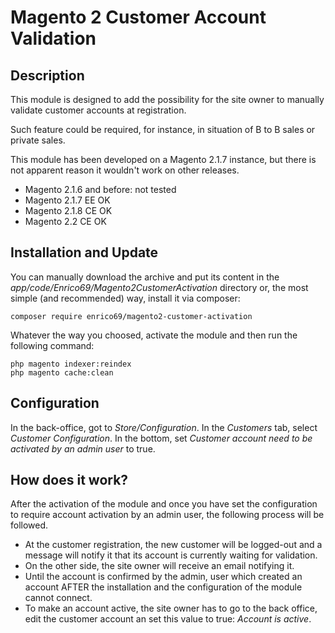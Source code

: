 # Magento 2 Customer Account Validation

## Description
This module is designed to add the possibility for the site owner to manually validate customer accounts at registration.

Such feature could be required, for instance, in situation of B to B sales or private sales.


This module has been developed on a Magento 2.1.7 instance, but there is not apparent reason it wouldn't
work on other releases.

* Magento 2.1.6 and before: not tested
* Magento 2.1.7 EE OK
* Magento 2.1.8 CE OK
* Magento 2.2 CE OK

## Installation and Update

You can manually download the archive and put its content in the _app/code/Enrico69/Magento2CustomerActivation_ directory or, the most simple (and recommended) way, install it via composer:

```
composer require enrico69/magento2-customer-activation
```

Whatever the way you choosed, activate the module and then run the following command:

```
php magento indexer:reindex
php magento cache:clean
```

## Configuration

In the back-office, got to _Store/Configuration_. In the _Customers_ tab, select _Customer
Configuration_. In the bottom, set _Customer account need to be activated by an admin user_ to true.

## How does it work?
After the activation of the module and once you have set the configuration to require account
activation by an admin user, the following process will be followed.

* At the customer registration, the new customer will be logged-out and a message
will notify it that its account is currently waiting for validation.
* On the other side, the site owner will receive an email notifying it.
* Until the account is confirmed by the admin, user which created an account AFTER
the installation and the configuration of the module cannot connect.
* To make an account active, the site owner has to go to the back office, edit the 
customer account an set this value to true: _Account is active_.
